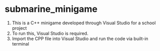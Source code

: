 # submarine_minigame

1. This is a C++ minigame developed through Visual Studio for a school project
2. To run this, Visual Studio is required.
3. Import the CPP file into Visual Studio and run the code via built-in terminal
